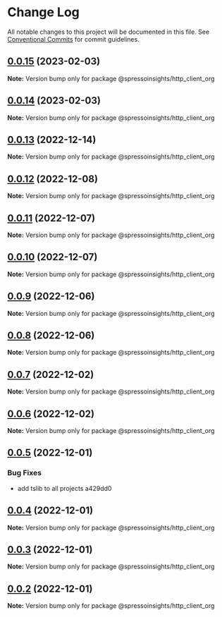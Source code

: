 # Change Log

All notable changes to this project will be documented in this file.
See [Conventional Commits](https://conventionalcommits.org) for commit guidelines.

## [0.0.15](/compare/v0.0.14...v0.0.15) (2023-02-03)

**Note:** Version bump only for package @spressoinsights/http_client_org

## [0.0.14](/compare/v0.0.13...v0.0.14) (2023-02-03)

**Note:** Version bump only for package @spressoinsights/http_client_org

## [0.0.13](/compare/v0.0.12...v0.0.13) (2022-12-14)

**Note:** Version bump only for package @spressoinsights/http_client_org

## [0.0.12](/compare/v0.0.11...v0.0.12) (2022-12-08)

**Note:** Version bump only for package @spressoinsights/http_client_org

## [0.0.11](/compare/v0.0.10...v0.0.11) (2022-12-07)

**Note:** Version bump only for package @spressoinsights/http_client_org

## [0.0.10](/compare/v0.0.9...v0.0.10) (2022-12-07)

**Note:** Version bump only for package @spressoinsights/http_client_org

## [0.0.9](/compare/v0.0.8...v0.0.9) (2022-12-06)

**Note:** Version bump only for package @spressoinsights/http_client_org

## [0.0.8](/compare/v0.0.7...v0.0.8) (2022-12-06)

**Note:** Version bump only for package @spressoinsights/http_client_org

## [0.0.7](/compare/v0.0.6...v0.0.7) (2022-12-02)

**Note:** Version bump only for package @spressoinsights/http_client_org

## [0.0.6](/compare/v0.0.5...v0.0.6) (2022-12-02)

**Note:** Version bump only for package @spressoinsights/http_client_org

## [0.0.5](/compare/v0.0.4...v0.0.5) (2022-12-01)

### Bug Fixes

-   add tslib to all projects a429dd0

## [0.0.4](/compare/v0.0.3...v0.0.4) (2022-12-01)

**Note:** Version bump only for package @spressoinsights/http_client_org

## [0.0.3](/compare/v0.0.1...v0.0.3) (2022-12-01)

**Note:** Version bump only for package @spressoinsights/http_client_org

## [0.0.2](/compare/v0.0.1...v0.0.2) (2022-12-01)

**Note:** Version bump only for package @spressoinsights/http_client_org

